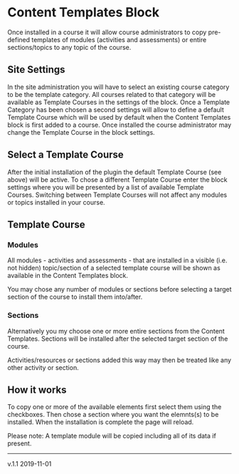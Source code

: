 # Content Templates Block
Once installed in a course it will allow course administrators to copy pre-defined templates of modules (activities and assessments) or entire sections/topics to any topic of the course.

## Site Settings
In the site administration you will have to select an existing course category to be the template category. All courses related to that category will be available as Template Courses in the settings of the block.
Once a Template Category has been chosen a second settings will allow to define a default Template Course which will be used by default when the Content Templates block is first added to a course. Once installed the course administrator may change the Template Course in the block settings.

## Select a Template Course
After the initial installation of the plugin the default Template Course (see above) will be active. 
To chose a different Template Course enter the block settings where you will be presented by a list of available Template Courses. Switching between Template Courses will not affect any modules or topics installed in your course.

## Template Course
### Modules
All modules - activities and assessments - that are installed in a visible (i.e. not hidden) topic/section of a selected template course will be shown as available in the Content Templates block.

You may chose any number of modules or sections before selecting a target section of the course to install them into/after.

### Sections
Alternatively you my choose one or more entire sections from the Content Templates. Sections will be installed after the selected target section of the course.

Activities/resources or sections added this way may then be treated like any other activity or section.
 
## How it works
To copy one or more of the available elements first select them using the checkboxes. Then chose a section where you want the elemnts(s) to be installed.
When the installation is complete the page will reload.

Please note: A template module will be copied including all of its data if present.


----
v.1.1 2019-11-01
